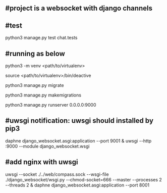 #project is a websocket with django channels
-------------------

#test
-------------------

python3 manage.py test chat.tests

#running as below
-------------------
python3 -m venv <path/to/virtualenv>

source <path/to/virtualenv>/bin/deactive

python3 manage.py migrate

python3 manage.py makemigrations

python3 manage.py runserver 0.0.0.0:9000

#uwsgi notification: uwsgi should installed by pip3
-------------------

daphne django_websocket.asgi:application --port 9001 & uwsgi --http :9000 --module django_websocket.wsgi

#add nginx with uwsgi
-------------------
uwsgi --socket ./../web/compass.sock --wsgi-file ./django_websocket/wsgi.py --chmod-socket=666 --master --processes 2 --threads 2 & daphne django_websocket.asgi:application --port 8001
